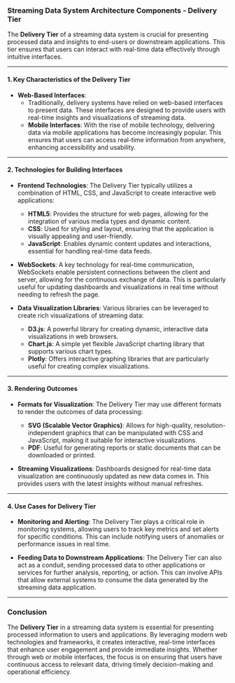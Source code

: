 ### Streaming Data System Architecture Components - Delivery Tier

The **Delivery Tier** of a streaming data system is crucial for presenting processed data and insights to end-users or downstream applications. This tier ensures that users can interact with real-time data effectively through intuitive interfaces.

---

#### 1. **Key Characteristics of the Delivery Tier**
- **Web-Based Interfaces**: 
  - Traditionally, delivery systems have relied on web-based interfaces to present data. These interfaces are designed to provide users with real-time insights and visualizations of streaming data.
  - **Mobile Interfaces**: With the rise of mobile technology, delivering data via mobile applications has become increasingly popular. This ensures that users can access real-time information from anywhere, enhancing accessibility and usability.

---

#### 2. **Technologies for Building Interfaces**
- **Frontend Technologies**: The Delivery Tier typically utilizes a combination of HTML, CSS, and JavaScript to create interactive web applications:
  - **HTML5**: Provides the structure for web pages, allowing for the integration of various media types and dynamic content.
  - **CSS**: Used for styling and layout, ensuring that the application is visually appealing and user-friendly.
  - **JavaScript**: Enables dynamic content updates and interactions, essential for handling real-time data feeds.
  
- **WebSockets**: A key technology for real-time communication, WebSockets enable persistent connections between the client and server, allowing for the continuous exchange of data. This is particularly useful for updating dashboards and visualizations in real time without needing to refresh the page.

- **Data Visualization Libraries**: Various libraries can be leveraged to create rich visualizations of streaming data:
  - **D3.js**: A powerful library for creating dynamic, interactive data visualizations in web browsers.
  - **Chart.js**: A simple yet flexible JavaScript charting library that supports various chart types.
  - **Plotly**: Offers interactive graphing libraries that are particularly useful for creating complex visualizations.

---

#### 3. **Rendering Outcomes**
- **Formats for Visualization**: The Delivery Tier may use different formats to render the outcomes of data processing:
  - **SVG (Scalable Vector Graphics)**: Allows for high-quality, resolution-independent graphics that can be manipulated with CSS and JavaScript, making it suitable for interactive visualizations.
  - **PDF**: Useful for generating reports or static documents that can be downloaded or printed.
  
- **Streaming Visualizations**: Dashboards designed for real-time data visualization are continuously updated as new data comes in. This provides users with the latest insights without manual refreshes.

---

#### 4. **Use Cases for Delivery Tier**
- **Monitoring and Alerting**: The Delivery Tier plays a critical role in monitoring systems, allowing users to track key metrics and set alerts for specific conditions. This can include notifying users of anomalies or performance issues in real time.

- **Feeding Data to Downstream Applications**: The Delivery Tier can also act as a conduit, sending processed data to other applications or services for further analysis, reporting, or action. This can involve APIs that allow external systems to consume the data generated by the streaming data application.

---

### Conclusion

The **Delivery Tier** in a streaming data system is essential for presenting processed information to users and applications. By leveraging modern web technologies and frameworks, it creates interactive, real-time interfaces that enhance user engagement and provide immediate insights. Whether through web or mobile interfaces, the focus is on ensuring that users have continuous access to relevant data, driving timely decision-making and operational efficiency.
